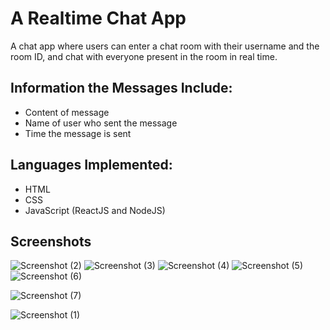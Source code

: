 # A Realtime Chat App
A chat app where users can enter a chat room with their username and the room ID, and chat with everyone present in the room in real time.

## Information the Messages Include:
- Content of message
- Name of user who sent the message
- Time the message is sent

## Languages Implemented:
- HTML
- CSS
- JavaScript (ReactJS and NodeJS)

## Screenshots
![Screenshot (2)](https://user-images.githubusercontent.com/78344685/173985357-cd9a9436-b98d-45dd-a288-e52041991d45.png)
![Screenshot (3)](https://user-images.githubusercontent.com/78344685/173985358-a1c0cf0b-fe61-4432-b168-a4412d38406e.png)
![Screenshot (4)](https://user-images.githubusercontent.com/78344685/173985359-e45b76b5-8d65-4d30-8283-16f35f3310cf.png)
![Screenshot (5)](https://user-images.githubusercontent.com/78344685/173985360-1b04f5ef-29a2-4bca-848a-8ff7aef641ba.png)
![Screenshot (6)](https://user-images.githubusercontent.com/78344685/173985362-cbe43e9c-a643-4b68-9723-0a5fbd350ddc.png)

![Screenshot (7)](https://user-images.githubusercontent.com/78344685/173985363-c64e93e6-52a1-487a-aac2-af5a43efd059.png)

![Screenshot (1)](https://user-images.githubusercontent.com/78344685/173985353-c5922d96-35b6-4355-bec2-8d1a3fa41aed.png)

